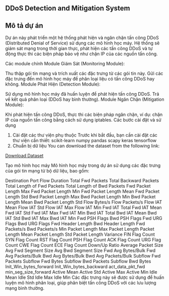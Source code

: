 ## DDoS Detection and Mitigation System
## Mô tả dự án
Dự án này phát triển một hệ thống phát hiện và ngăn chặn tấn công DDoS (Distributed Denial of Service) sử dụng các mô hình học máy. Hệ thống sẽ giám sát mạng trong thời gian thực, phát hiện các tấn công DDoS và tự động thực thi các biện pháp bảo vệ như chặn IP của các nguồn tấn công.

Các module chính
Module Giám Sát (Monitoring Module):

Thu thập gói tin mạng và trích xuất các đặc trưng từ các gói tin này.
Gửi các đặc trưng đến mô hình học máy để phân loại liệu có tấn công DDoS hay không.
Module Phát Hiện (Detection Module):

Sử dụng mô hình học máy đã huấn luyện để phát hiện tấn công DDoS.
Trả về kết quả phân loại (DDoS hay bình thường).
Module Ngăn Chặn (Mitigation Module):

Khi phát hiện tấn công DDoS, thực thi các biện pháp ngăn chặn, ví dụ: chặn IP của nguồn tấn công bằng cách sử dụng iptables.
Các bước cài đặt và sử dụng
1. Cài đặt các thư viện phụ thuộc
Trước khi bắt đầu, bạn cần cài đặt các thư viện cần thiết:
scikit-learn
numpy
pandas
scapy
keras
tensorflow
2. Chuẩn bị dữ liệu
You can download the dataset from the following link:

[Download Dataset](https://drive.google.com/file/d/1amqNCTs9boU6g9y57p8O2q7GeTIK35P9/view?usp=drive_link)


Tạo mô hình học máy
Mô hình học máy trong dự án sử dụng các đặc trưng của gói tin mạng từ bộ dữ liệu, bao gồm:

Destination Port
Flow Duration
Total Fwd Packets
Total Backward Packets
Total Length of Fwd Packets
Total Length of Bwd Packets
Fwd Packet Length Max
Fwd Packet Length Min
Fwd Packet Length Mean
Fwd Packet Length Std
Bwd Packet Length Max
Bwd Packet Length Min
Bwd Packet Length Mean
Bwd Packet Length Std
Flow Bytes/s
Flow Packets/s
Flow IAT Mean
Flow IAT Std
Flow IAT Max
Flow IAT Min
Fwd IAT Total
Fwd IAT Mean
Fwd IAT Std
Fwd IAT Max
Fwd IAT Min
Bwd IAT Total
Bwd IAT Mean
Bwd IAT Std
Bwd IAT Max
Bwd IAT Min
Fwd PSH Flags
Bwd PSH Flags
Fwd URG Flags
Bwd URG Flags
Fwd Header Length
Bwd Header Length
Fwd Packets/s
Bwd Packets/s
Min Packet Length
Max Packet Length
Packet Length Mean
Packet Length Std
Packet Length Variance
FIN Flag Count
SYN Flag Count
RST Flag Count
PSH Flag Count
ACK Flag Count
URG Flag Count
CWE Flag Count
ECE Flag Count
Down/Up Ratio
Average Packet Size
Avg Fwd Segment Size
Avg Bwd Segment Size
Fwd Avg Bytes/Bulk
Fwd Avg Packets/Bulk
Bwd Avg Bytes/Bulk
Bwd Avg Packets/Bulk
Subflow Fwd Packets
Subflow Fwd Bytes
Subflow Bwd Packets
Subflow Bwd Bytes
Init_Win_bytes_forward
Init_Win_bytes_backward
act_data_pkt_fwd
min_seg_size_forward
Active Mean
Active Std
Active Max
Active Min
Idle Mean
Idle Std
Idle Max
Idle Min
Các đặc trưng này sẽ được sử dụng để huấn luyện mô hình phân loại, giúp phân biệt tấn công DDoS với các lưu lượng mạng bình thường.




